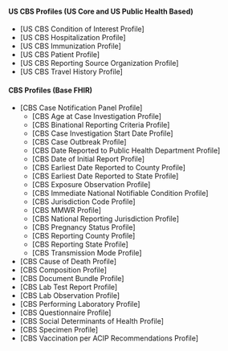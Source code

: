 
#### US CBS Profiles (US Core and US Public Health Based)
- [US CBS Condition of Interest Profile]
- [US CBS Hospitalization Profile]
- [US CBS Immunization Profile]
- [US CBS Patient Profile]
- [US CBS Reporting Source Organization Profile]
- [US CBS Travel History Profile]

#### CBS Profiles (Base FHIR)
- [CBS Case Notification Panel Profile]
  - [CBS Age at Case Investigation Profile]
  - [CBS Binational Reporting Criteria Profile]
  - [CBS Case Investigation Start Date Profile]
  - [CBS Case Outbreak Profile]
  - [CBS Date Reported to Public Health Department Profile]
  - [CBS Date of Initial Report Profile]
  - [CBS Earliest Date Reported to County Profile]
  - [CBS Earliest Date Reported to State Profile]
  - [CBS Exposure Observation Profile]
  - [CBS Immediate National Notifiable Condition Profile]
  - [CBS Jurisdiction Code Profile]
  - [CBS MMWR Profile]
  - [CBS National Reporting Jurisdiction Profile]
  - [CBS Pregnancy Status Profile]
  - [CBS Reporting County Profile]
  - [CBS Reporting State Profile]
  - [CBS Transmission Mode Profile]
- [CBS Cause of Death Profile]
- [CBS Composition Profile]
- [CBS Document Bundle Profile]
- [CBS Lab Test Report Profile]
- [CBS Lab Observation Profile]
- [CBS Performing Laboratory Profile]
- [CBS Questionnaire Profile]
- [CBS Social Determinants of Health Profile]
- [CBS Specimen Profile]
- [CBS Vaccination per ACIP Recommendations Profile]